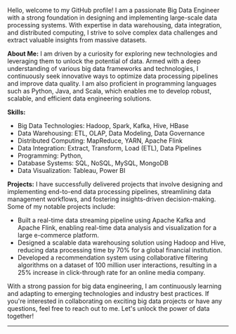 Hello, welcome to my GitHub profile! I am a passionate Big Data Engineer with a strong foundation in designing and implementing large-scale data processing systems. With expertise in data warehousing, data integration, and distributed computing, I strive to solve complex data challenges and extract valuable insights from massive datasets.

**About Me:**
I am driven by a curiosity for exploring new technologies and leveraging them to unlock the potential of data. Armed with a deep understanding of various big data frameworks and technologies, I continuously seek innovative ways to optimize data processing pipelines and improve data quality. I am also proficient in programming languages such as Python, Java, and Scala, which enables me to develop robust, scalable, and efficient data engineering solutions.

**Skills:**
- Big Data Technologies: Hadoop, Spark, Kafka, Hive, HBase
- Data Warehousing: ETL, OLAP, Data Modeling, Data Governance
- Distributed Computing: MapReduce, YARN, Apache Flink
- Data Integration: Extract, Transform, Load (ETL), Data Pipelines
- Programming: Python,
- Database Systems: SQL, NoSQL, MySQL, MongoDB
- Data Visualization: Tableau, Power BI

**Projects:**
I have successfully delivered projects that involve designing and implementing end-to-end data processing pipelines, streamlining data management workflows, and fostering insights-driven decision-making. Some of my notable projects include:

- Built a real-time data streaming pipeline using Apache Kafka and Apache Flink, enabling real-time data analysis and visualization for a large e-commerce platform.
- Designed a scalable data warehousing solution using Hadoop and Hive, reducing data processing time by 70% for a global financial institution.
- Developed a recommendation system using collaborative filtering algorithms on a dataset of 100 million user interactions, resulting in a 25% increase in click-through rate for an online media company.


With a strong passion for big data engineering, I am continuously learning and adapting to emerging technologies and industry best practices. If you're interested in collaborating on exciting big data projects or have any questions, feel free to reach out to me. Let's unlock the power of data together!

-------------------------------

